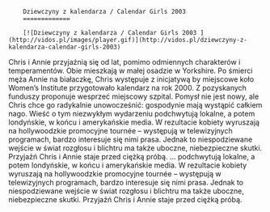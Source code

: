 
        Dziewczyny z kalendarza / Calendar Girls 2003 
        =============
        
        [![Dziewczyny z kalendarza / Calendar Girls 2003 ](http://vidos.pl/images/player.gif)](http://vidos.pl/dziewczyny-z-kalendarza-calendar-girls-2003)
        
        
 Chris i Annie przyjaźnią się od lat, pomimo odmiennych charakterów i temperamentów. Obie mieszkają w małej osadzie w Yorkshire. Po śmierci męża Annie na białaczkę, Chris występuje z inicjatywą by miejscowe koło Women’s Institute przygotowało kalendarz na rok 2000. Z pozyskanych funduszy proponuje wesprzeć miejscowy szpital. Pomysł nie jest nowy, ale Chris chce go radykalnie unowocześnić: gospodynie mają wystąpić całkiem nago. Wieść o tym niezwykłym wydarzeniu podchwytują lokalne, a potem londyńskie, w końcu i amerykańskie media. W rezultacie kobiety wyruszają na hollywoodzkie promocyjne tournée – występują w telewizyjnych programach, bardzo interesuje się nimi prasa. Jednak to niespodziewane wejście w świat rozgłosu i blichtru ma także uboczne, niebezpieczne skutki. Przyjaźń Chris i Annie staje przed ciężką próbą.   ... podchwytują lokalne, a potem londyńskie, w końcu i amerykańskie media. W rezultacie kobiety wyruszają na hollywoodzkie promocyjne tournée – występują w telewizyjnych programach, bardzo interesuje się nimi prasa. Jednak to niespodziewane wejście w świat rozgłosu i blichtru ma także uboczne, niebezpieczne skutki. Przyjaźń Chris i Annie staje przed ciężką próbą.
    